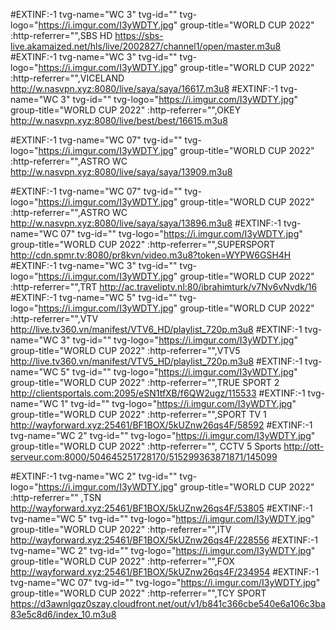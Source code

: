 #EXTINF:-1  tvg-name="WC 3" tvg-id="" tvg-logo="https://i.imgur.com/I3yWDTY.jpg" group-title="WORLD CUP 2022" :http-referrer="",SBS HD
https://sbs-live.akamaized.net/hls/live/2002827/channel1/open/master.m3u8
#EXTINF:-1  tvg-name="WC 3" tvg-id="" tvg-logo="https://i.imgur.com/I3yWDTY.jpg" group-title="WORLD CUP 2022" :http-referrer="",VICELAND
http://w.nasvpn.xyz:8080/live/saya/saya/16617.m3u8
#EXTINF:-1  tvg-name="WC 3" tvg-id="" tvg-logo="https://i.imgur.com/I3yWDTY.jpg" group-title="WORLD CUP 2022" :http-referrer="",OKEY
http://w.nasvpn.xyz:8080/live/best/best/16615.m3u8

#EXTINF:-1  tvg-name="WC 07" tvg-id="" tvg-logo="https://i.imgur.com/I3yWDTY.jpg" group-title="WORLD CUP 2022" :http-referrer="",ASTRO WC
http://w.nasvpn.xyz:8080/live/saya/saya/13909.m3u8

#EXTINF:-1  tvg-name="WC 07" tvg-id="" tvg-logo="https://i.imgur.com/I3yWDTY.jpg" group-title="WORLD CUP 2022" :http-referrer="",ASTRO WC
http://w.nasvpn.xyz:8080/live/saya/saya/13896.m3u8
#EXTINF:-1  tvg-name="WC 07" tvg-id="" tvg-logo="https://i.imgur.com/I3yWDTY.jpg" group-title="WORLD CUP 2022" :http-referrer="",SUPERSPORT
http://cdn.spmr.tv:8080/pr8kvn/video.m3u8?token=WYPW6GSH4H
#EXTINF:-1  tvg-name="WC 3" tvg-id="" tvg-logo="https://i.imgur.com/I3yWDTY.jpg" group-title="WORLD CUP 2022" :http-referrer="",TRT
http://ac.traveliptv.nl:80/ibrahimturk/v7Nv6vNvdk/16
#EXTINF:-1  tvg-name="WC 5" tvg-id="" tvg-logo="https://i.imgur.com/I3yWDTY.jpg" group-title="WORLD CUP 2022" :http-referrer="",VTV
http://live.tv360.vn/manifest/VTV6_HD/playlist_720p.m3u8
#EXTINF:-1  tvg-name="WC 3" tvg-id="" tvg-logo="https://i.imgur.com/I3yWDTY.jpg" group-title="WORLD CUP 2022" :http-referrer="",VTV5
http://live.tv360.vn/manifest/VTV5_HD/playlist_720p.m3u8
#EXTINF:-1  tvg-name="WC 5" tvg-id="" tvg-logo="https://i.imgur.com/I3yWDTY.jpg" group-title="WORLD CUP 2022" :http-referrer="",TRUE SPORT 2
http://clientsportals.com:2095/eSN1tfXB/f6QW2ugz/115533
#EXTINF:-1  tvg-name="WC 1" tvg-id="" tvg-logo="https://i.imgur.com/I3yWDTY.jpg" group-title="WORLD CUP 2022" :http-referrer="",SPORT TV 1
http://wayforward.xyz:25461/BF1BOX/5kUZnw26qs4F/58592
#EXTINF:-1  tvg-name="WC 2" tvg-id="" tvg-logo="https://i.imgur.com/I3yWDTY.jpg" group-title="WORLD CUP 2022" :http-referrer="", CCTV 5 Sports
http://ott-serveur.com:8000/504645251728170/515299363871871/145099

#EXTINF:-1  tvg-name="WC 2" tvg-id="" tvg-logo="https://i.imgur.com/I3yWDTY.jpg" group-title="WORLD CUP 2022" :http-referrer="" ,TSN
http://wayforward.xyz:25461/BF1BOX/5kUZnw26qs4F/53805
#EXTINF:-1  tvg-name="WC 5" tvg-id="" tvg-logo="https://i.imgur.com/I3yWDTY.jpg" group-title="WORLD CUP 2022" :http-referrer="",ITV
http://wayforward.xyz:25461/BF1BOX/5kUZnw26qs4F/228556
#EXTINF:-1  tvg-name="WC 2" tvg-id="" tvg-logo="https://i.imgur.com/I3yWDTY.jpg" group-title="WORLD CUP 2022" :http-referrer="",FOX
http://wayforward.xyz:25461/BF1BOX/5kUZnw26qs4F/234954
#EXTINF:-1  tvg-name="WC 07" tvg-id="" tvg-logo="https://i.imgur.com/I3yWDTY.jpg" group-title="WORLD CUP 2022" :http-referrer="",TCY SPORT
https://d3awnlgqz0szay.cloudfront.net/out/v1/b841c366cbe540e6a106c3ba83e5c8d6/index_10.m3u8
